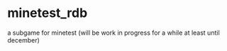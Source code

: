 # minetest_rdb
a subgame  for minetest (will be work in progress for a while at least until december)
